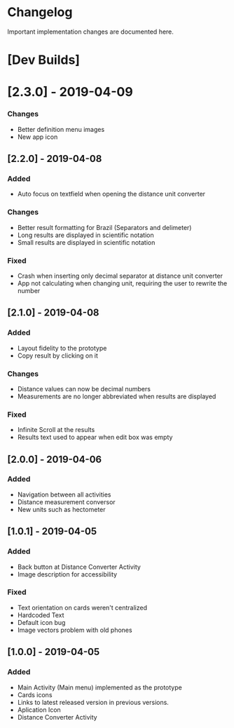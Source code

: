 # Changelog
Important implementation changes are documented here.

# [Dev Builds]
# [2.3.0] - 2019-04-09
### Changes
- Better definition menu images
- New app icon

## [2.2.0] - 2019-04-08
### Added
- Auto focus on textfield when opening the distance unit converter

### Changes
- Better result formatting for Brazil (Separators and delimeter)
- Long results are displayed in scientific notation
- Small results are displayed in scientific notation

### Fixed
- Crash when inserting only decimal separator at distance unit converter
- App not calculating when changing unit, requiring the user to rewrite the number

## [2.1.0] - 2019-04-08
### Added
- Layout fidelity to the prototype
- Copy result by clicking on it

### Changes
- Distance values can now be decimal numbers
- Measurements are no longer abbreviated when results are displayed

### Fixed
- Infinite Scroll at the results
- Results text used to appear when edit box was empty

## [2.0.0] - 2019-04-06
### Added
- Navigation between all activities
- Distance measurement conversor
- New units such as hectometer

## [1.0.1] - 2019-04-05
### Added
- Back button at Distance Converter Activity
- Image description for accessibility
### Fixed
- Text orientation on cards weren't centralized
- Hardcoded Text
- Default icon bug
- Image vectors problem with old phones


## [1.0.0] - 2019-04-05
### Added
- Main Activity (Main menu) implemented as the prototype
- Cards icons
- Links to latest released version in previous versions.
- Aplication Icon
- Distance Converter Activity
